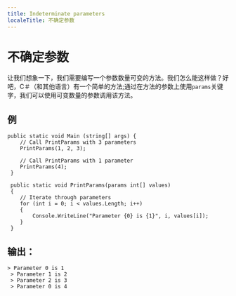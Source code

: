 ```yaml
---
title: Indeterminate parameters
localeTitle: 不确定参数
---
```

# 不确定参数

让我们想象一下，我们需要编写一个参数数量可变的方法。我们怎么能这样做？好吧，C＃（和其他语言）有一个简单的方法;通过在方法的参数上使用`params`关键字，我们可以使用可变数量的参数调用该方法。

## 例
```
public static void Main (string[] args) { 
    // Call PrintParams with 3 parameters 
    PrintParams(1, 2, 3); 
 
    // Call PrintParams with 1 parameter 
    PrintParams(4); 
 } 
 
 public static void PrintParams(params int[] values) 
 { 
    // Iterate through parameters 
    for (int i = 0; i < values.Length; i++) 
    { 
        Console.WriteLine("Parameter {0} is {1}", i, values[i]); 
    } 
 } 
```

## 输出：
```
> Parameter 0 is 1 
 > Parameter 1 is 2 
 > Parameter 2 is 3 
 > Parameter 0 is 4 

```